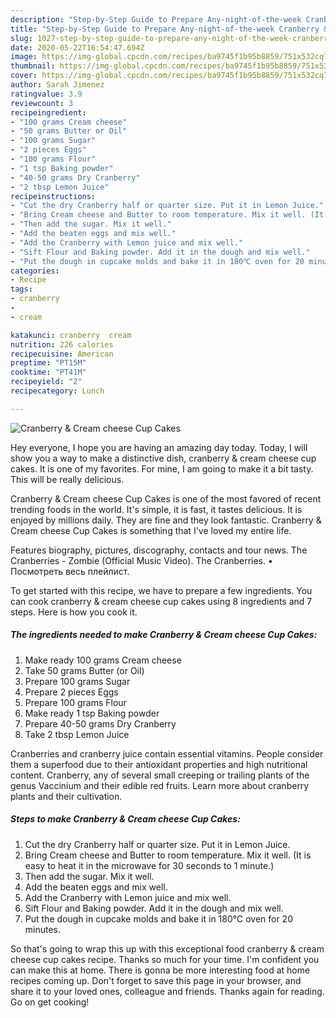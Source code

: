 ```yaml
---
description: "Step-by-Step Guide to Prepare Any-night-of-the-week Cranberry &amp;amp; Cream cheese Cup Cakes"
title: "Step-by-Step Guide to Prepare Any-night-of-the-week Cranberry &amp;amp; Cream cheese Cup Cakes"
slug: 1027-step-by-step-guide-to-prepare-any-night-of-the-week-cranberry-and-amp-cream-cheese-cup-cakes
date: 2020-05-22T16:54:47.694Z
image: https://img-global.cpcdn.com/recipes/ba9745f1b95b8859/751x532cq70/cranberry-cream-cheese-cup-cakes-recipe-main-photo.jpg
thumbnail: https://img-global.cpcdn.com/recipes/ba9745f1b95b8859/751x532cq70/cranberry-cream-cheese-cup-cakes-recipe-main-photo.jpg
cover: https://img-global.cpcdn.com/recipes/ba9745f1b95b8859/751x532cq70/cranberry-cream-cheese-cup-cakes-recipe-main-photo.jpg
author: Sarah Jimenez
ratingvalue: 3.9
reviewcount: 3
recipeingredient:
- "100 grams Cream cheese"
- "50 grams Butter or Oil"
- "100 grams Sugar"
- "2 pieces Eggs"
- "100 grams Flour"
- "1 tsp Baking powder"
- "40-50 grams Dry Cranberry"
- "2 tbsp Lemon Juice"
recipeinstructions:
- "Cut the dry Cranberry half or quarter size. Put it in Lemon Juice."
- "Bring Cream cheese and Butter to room temperature. Mix it well. (It is easy to heat it in the microwave for 30 seconds to 1 minute.)"
- "Then add the sugar. Mix it well."
- "Add the beaten eggs and mix well."
- "Add the Cranberry with Lemon juice and mix well."
- "Sift Flour and Baking powder. Add it in the dough and mix well."
- "Put the dough in cupcake molds and bake it in 180℃ oven for 20 minutes."
categories:
- Recipe
tags:
- cranberry
- 
- cream

katakunci: cranberry  cream 
nutrition: 226 calories
recipecuisine: American
preptime: "PT15M"
cooktime: "PT41M"
recipeyield: "2"
recipecategory: Lunch

---
```



![Cranberry &amp; Cream cheese Cup Cakes](https://img-global.cpcdn.com/recipes/ba9745f1b95b8859/751x532cq70/cranberry-cream-cheese-cup-cakes-recipe-main-photo.jpg)

Hey everyone, I hope you are having an amazing day today. Today, I will show you a way to make a distinctive dish, cranberry &amp; cream cheese cup cakes. It is one of my favorites. For mine, I am going to make it a bit tasty. This will be really delicious.

Cranberry &amp; Cream cheese Cup Cakes is one of the most favored of recent trending foods in the world. It's simple, it is fast, it tastes delicious. It is enjoyed by millions daily. They are fine and they look fantastic. Cranberry &amp; Cream cheese Cup Cakes is something that I've loved my entire life.

Features biography, pictures, discography, contacts and tour news. The Cranberries - Zombie (Official Music Video). The Cranberries. • Посмотреть весь плейлист.


To get started with this recipe, we have to prepare a few ingredients. You can cook cranberry &amp; cream cheese cup cakes using 8 ingredients and 7 steps. Here is how you cook it.

<!--inarticleads1-->

##### The ingredients needed to make Cranberry &amp; Cream cheese Cup Cakes:

1. Make ready 100 grams Cream cheese
1. Take 50 grams Butter (or Oil)
1. Prepare 100 grams Sugar
1. Prepare 2 pieces Eggs
1. Prepare 100 grams Flour
1. Make ready 1 tsp Baking powder
1. Prepare 40-50 grams Dry Cranberry
1. Take 2 tbsp Lemon Juice


Cranberries and cranberry juice contain essential vitamins. People consider them a superfood due to their antioxidant properties and high nutritional content. Cranberry, any of several small creeping or trailing plants of the genus Vaccinium and their edible red fruits. Learn more about cranberry plants and their cultivation. 

<!--inarticleads2-->

##### Steps to make Cranberry &amp; Cream cheese Cup Cakes:

1. Cut the dry Cranberry half or quarter size. Put it in Lemon Juice.
1. Bring Cream cheese and Butter to room temperature. Mix it well. (It is easy to heat it in the microwave for 30 seconds to 1 minute.)
1. Then add the sugar. Mix it well.
1. Add the beaten eggs and mix well.
1. Add the Cranberry with Lemon juice and mix well.
1. Sift Flour and Baking powder. Add it in the dough and mix well.
1. Put the dough in cupcake molds and bake it in 180℃ oven for 20 minutes.




So that's going to wrap this up with this exceptional food cranberry &amp; cream cheese cup cakes recipe. Thanks so much for your time. I'm confident you can make this at home. There is gonna be more interesting food at home recipes coming up. Don't forget to save this page in your browser, and share it to your loved ones, colleague and friends. Thanks again for reading. Go on get cooking!
